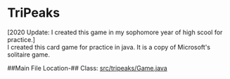 # TriPeaks
[2020 Update: I created this game in my sophomore year of high scool for practice.]  
I created this card game for practice in java. It is a copy of Microsoft's solitaire game.  

##Main File Location-##
Class:  [src/tripeaks/Game.java](https://github.com/AdamSeidman/TriPeaks/blob/master/src/tripeaks/Game.java)
